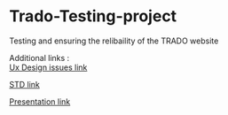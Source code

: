 # Trado-Testing-project
Testing and ensuring the relibaility of the TRADO website

Additional links : <br>
[Ux Design issues link](https://docs.google.com/document/d/1sRdf3WkNmgUMqR9ZAOKvEgNzrZ9HtETnAj7KtmNSsFM/edit?usp=sharing)

[STD link](https://docs.google.com/spreadsheets/d/12MvIwgmpdR9gsxO8A6qTwIHTFXNCYZNMku_DvLi6kYM/edit?usp=sharing)

[Presentation link](https://www.canva.com/design/DAFejsq60GY/oD7vYk7Y9SmZnaXopBFCTw/view?utm_content=DAFejsq60GY&utm_campaign=designshare&utm_medium=link2&utm_source=sharebutton)
